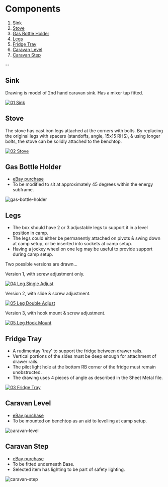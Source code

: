# Components

1. [Sink](#01)
2. [Stove](#02)
3. [Gas Bottle Holder](#03)
4. [Legs](#04)
5. [Fridge Tray](#05)
6. [Caravan Level](#06)
7. [Caravan Step](#07)

--

## <a id="01"></a> Sink

Drawing is model of 2nd hand caravan sink. Has a mixer tap fitted.

[![01 Sink](Components/01-Sink.png)](Components/01-Sink.pdf "01 Sink")

## <a id="02"></a> Stove

The stove has cast iron legs attached at the corners with bolts. By replacing the original legs with spacers (standoffs, angle, 15x15 RHS), & using longer bolts, the stove can be solidly attached to the benchtop.

[![02 Stove](Components/02-Stove.png)](Components/02-Stove.pdf "02 Stove")

## <a id="03"></a> Gas Bottle Holder

* [eBay purchase](https://www.ebay.com.au/itm/254621457008)
* To be modified to sit at approximately 45 degrees within the energy subframe.

![gas-bottle-holder](_images/gas-bottle-holder.jpeg)

## <a id="04"></a> Legs

* The box should have 2 or 3 adjustable legs to support it in a level position in camp.
* The legs could either be permanently attached on pivots & swing down at camp setup, or be inserted into sockets at camp setup.
* Having a jockey wheel on one leg may be useful to provide support during camp setup.

Two possible versions are drawn…

Version 1, with screw adjustment only.

[![04 Leg Single Adjust](Components/04-Leg-Single-Adjust.png)](Components/04-Leg-Single-Adjust.pdf "04 Leg Single Adjust")

Version 2, with slide & screw adjustment.

[![05 Leg Double Adjust](Components/05-Leg-Double-Adjust.png)](Components/05-Leg-Double-Adjust.pdf "05 Leg Double Adjust")

Version 3, with hook mount & screw adjustment.

[![05 Leg Hook Mount](Components/05-Leg-Hook-Mount.png)](Components/05-Leg-Hook-Mount.pdf "05 Leg Hook Mount")

## <a id="05"></a> Fridge Tray

* A rudimentay 'tray' to support the fridge between drawer rails.
* Vertical portions of the sides must be deep enough for attachment of drawer rails.
* The pilot light hole at the bottom RB corner of the fridge must remain unobstructed.
* The drawing uses 4 pieces of angle as described in the Sheet Metal file.

[![03 Fridge Tray](Components/03-Fridge-Tray.png)](Components/03-Fridge-Tray.pdf "03 Fridge Tray")

## <a id="06"></a> Caravan Level

* [eBay purchase](https://www.ebay.com.au/itm/125243519326)
* To be mounted on benchtop as an aid to levelling at camp setup.

![caravan-level](_images/caravan-level.jpeg)

## <a id="07"></a> Caravan Step

* [eBay purchase](https://www.ebay.com.au/itm/293101007284)
* To be fitted underneath Base.
* Selected item has lighting to be part of safety lighting.

![caravan-step](_images/caravan-step.jpeg)
